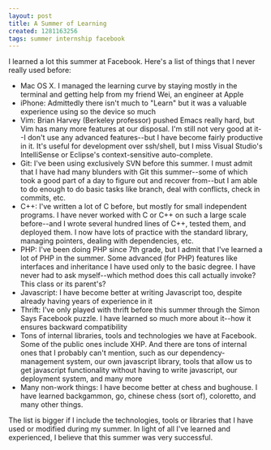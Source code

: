 ```yaml
---
layout: post
title: A Summer of Learning
created: 1281163256
tags: summer internship facebook
---
```

I learned a lot this summer at Facebook. Here's a list of things that I never really used before:

* Mac OS X. I managed the learning curve by staying mostly in the terminal and getting help from my friend Wei, an engineer at Apple
* iPhone: Admittedly there isn't much to "Learn" but it was a valuable experience using so the device so much
* Vim: Brian Harvey (Berkeley professor) pushed Emacs really hard, but Vim has many more features at our disposal. I'm still not very good at it--I don't use any advanced features--but I have become fairly productive in it. It's useful for development over ssh/shell, but I miss Visual Studio's IntelliSense or Eclipse's context-sensitive auto-complete.
* Git: I've been using exclusively SVN before this summer. I must admit that I have had many blunders with Git this summer--some of which took a good part of a day to figure out and recover from--but I am able to do enough to do basic tasks like branch, deal with conflicts, check in commits, etc.
* C++: I've written a lot of C before, but mostly for small independent programs. I have never worked with C or C++ on such a large scale before--and I wrote several hundred lines of C++, tested them, and deployed them. I now have lots of practice with the standard library, managing pointers, dealing with dependencies, etc.
* PHP: I've been doing PHP since 7th grade, but I admit that I've learned a lot of PHP in the summer. Some advanced (for PHP) features like interfaces and inheritance I have used only to the basic degree. I have never had to ask myself--which method does this call actually invoke? This class or its parent's?
* Javascript: I have become better at writing Javascript too, despite already having years of experience in it
* Thrift: I've only played with thrift before this summer through the Simon Says Facebook puzzle. I have learned so much more about it--how it ensures backward compatibility
* Tons of internal libraries, tools and technologies we have at Facebook. Some of the public ones include XHP. And there are tons of internal ones that I probably can't mention, such as our dependency-management system, our own javascript library, tools that allow us to get javascript functionality without having to write javascript, our deployment system, and many more
* Many non-work things: I have become better at chess and bughouse. I have learned backgammon, go, chinese chess (sort of), coloretto, and many other things.

The list is bigger if I include the technologies, tools or libraries that I have used or modified during my summer. In light of all I've learned and experienced, I believe that this summer was very successful.
